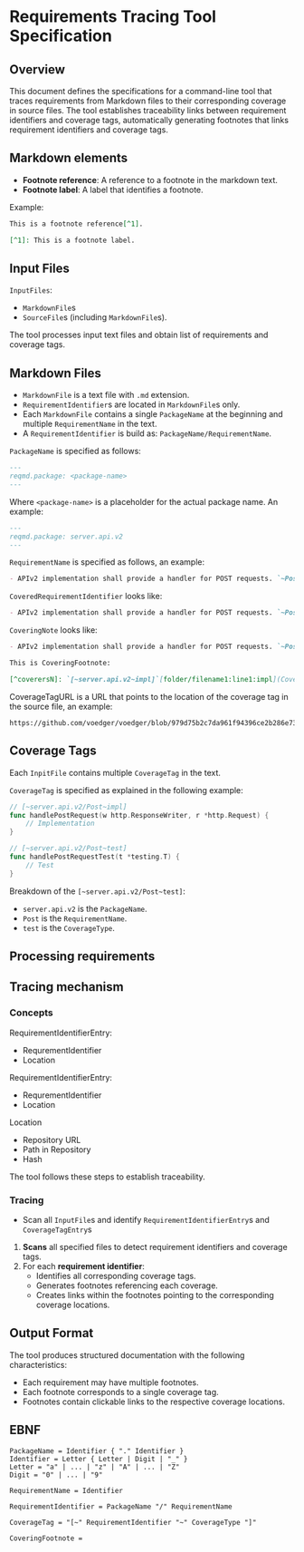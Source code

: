 # Requirements Tracing Tool Specification

## Overview

This document defines the specifications for a command-line tool that traces requirements from Markdown files to their corresponding coverage in source files. The tool establishes traceability links between requirement identifiers and coverage tags, automatically generating footnotes that links requirement identifiers and coverage tags.

## Markdown elements

- **Footnote reference**: A reference to a footnote in the markdown text.
- **Footnote label**: A label that identifies a footnote.

Example:

```markdown
This is a footnote reference[^1].

[^1]: This is a footnote label.
```

## Input Files

`InputFiles`:

- `MarkdownFile`s
- `SourceFile`s (including `MarkdownFile`s).

The tool processes input text files and obtain list of requirements and coverage tags.

## Markdown Files

- `MarkdownFile` is a text file with `.md` extension.
- `RequirementIdentifier`s are located in `MarkdownFile`s only.
- Each `MarkdownFile` contains a single `PackageName` at the beginning and multiple `RequirementName` in the text.
- A `RequirementIdentifier` is build as: `PackageName/RequirementName`.

`PackageName` is specified as follows:

```markdown
---
reqmd.package: <package-name>
---
```

Where `<package-name>` is a placeholder for the actual package name. An example:

```markdown
---
reqmd.package: server.api.v2
---
```

`RequirementName` is specified as follows, an example:

```markdown
- APIv2 implementation shall provide a handler for POST requests. `~Post~`
```

`CoveredRequirementIdentifier` looks like:

```markdown
- APIv2 implementation shall provide a handler for POST requests. `~Post~`covered[^coverersN].
```

`CoveringNote` looks like:

```markdown
- APIv2 implementation shall provide a handler for POST requests. `~Post~`covered[^coverersN].

This is CoveringFootnote:

[^coverersN]: `[~server.api.v2~impl]`[folder/filename1:line1:impl](CoverageTagURL1), [folder/filename2:line2:test](CoverageTagURL2)...
```

CoverageTagURL is a URL that points to the location of the coverage tag in the source file, an example:

```text
https://github.com/voedger/voedger/blob/979d75b2c7da961f94396ce2b286e7389eb73d75/pkg/sys/sys.vsql#L4
```

## Coverage Tags

Each `InpitFile` contains multiple `CoverageTag` in the text.

`CoverageTag` is specified as explained in the following example:

```go
// [~server.api.v2/Post~impl]
func handlePostRequest(w http.ResponseWriter, r *http.Request) {
    // Implementation
}

// [~server.api.v2/Post~test]
func handlePostRequestTest(t *testing.T) {
    // Test
}
```

Breakdown of the `[~server.api.v2/Post~test]`:

- `server.api.v2` is the `PackageName`.
- `Post` is the `RequirementName`.
- `test` is the `CoverageType`.

## Processing requirements

## Tracing mechanism

### Concepts

RequirementIdentifierEntry:

- RequrementIdentifier
- Location

RequirementIdentifierEntry:

- RequrementIdentifier
- Location

Location

- Repository URL
- Path in Repository
- Hash

The tool follows these steps to establish traceability.

### Tracing

- Scan all `InputFile`s and identify `RequirementIdentifierEntry`s and `CoverageTagEntry`s


1. **Scans** all specified files to detect requirement identifiers and coverage tags.
2. For each **requirement identifier**:
   - Identifies all corresponding coverage tags.
   - Generates footnotes referencing each coverage.
   - Creates links within the footnotes pointing to the corresponding coverage locations.

## Output Format

The tool produces structured documentation with the following characteristics:

- Each requirement may have multiple footnotes.
- Each footnote corresponds to a single coverage tag.
- Footnotes contain clickable links to the respective coverage locations.

## EBNF

```ebnf
PackageName = Identifier { "." Identifier }
Identifier = Letter { Letter | Digit | "_" }
Letter = "a" | ... | "z" | "A" | ... | "Z"
Digit = "0" | ... | "9"

RequirementName = Identifier

RequirementIdentifier = PackageName "/" RequirementName

CoverageTag = "[~" RequirementIdentifier "~" CoverageType "]"

CoveringFootnote = 

```
